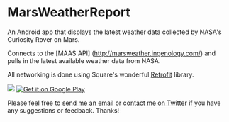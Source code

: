 # MarsWeatherReport

An Android app that displays the latest weather data collected by NASA's Curiosity Rover on Mars.

Connects to the [MAAS API] (http://marsweather.ingenology.com/) and pulls in the latest available weather data from NASA.

All networking is done using Square's wonderful [Retrofit](http://square.github.io/retrofit/) library.

<img src="http://joncordeiro.com/mars-weather-screenshots.png" />

<a href="https://play.google.com/store/apps/details?id=com.cordeiro.marsweatherreport">
  <img alt="Get it on Google Play"
       src="https://developer.android.com/images/brand/en_generic_rgb_wo_60.png" />
</a>

Please feel free to [send me an email](mailto:github@joncordeiro.com) or [contact me on Twitter](https://twitter.com/joncordeiro) if you have any suggestions or feedback. Thanks!


